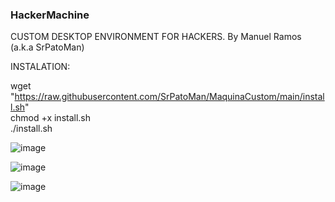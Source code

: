 ### HackerMachine ###

CUSTOM DESKTOP ENVIRONMENT FOR HACKERS. By Manuel Ramos (a.k.a SrPatoMan)

INSTALATION:

wget "https://raw.githubusercontent.com/SrPatoMan/MaquinaCustom/main/install.sh"  
chmod +x install.sh  
./install.sh  






![image](https://github.com/user-attachments/assets/5eefeaf6-a624-4c8b-aae2-0d6c759f3a9b)





![image](https://github.com/user-attachments/assets/9bbc216f-307d-4cfd-8183-65620de8588d)





![image](https://github.com/user-attachments/assets/f66f6f9a-e5b0-442d-9263-f6ffd4f6c992)

